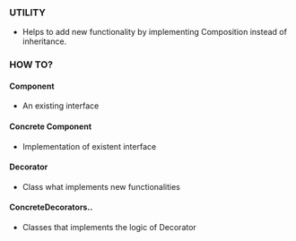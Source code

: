 ### UTILITY

- Helps to add new functionality by implementing Composition instead of inheritance.

### HOW TO?
#### Component  
- An existing interface 

#### Concrete Component
- Implementation of existent interface

#### Decorator
- Class what implements new functionalities

#### ConcreteDecorators..
- Classes that implements the logic of Decorator

